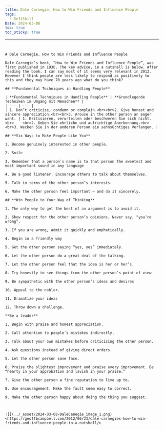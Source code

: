 ```yaml
---
title: Dale Carnegie, How to Win Friends and Influence People
tags:
  - SoftSkill
Date: 2024-03-08
toc: true
toc_sticky: true
```
---
```


# Dale Carnegie, How to Win Friends and Influence People

Dale Carnegie’s book, “How to Win Friends and Influence People”, was first published in 1936. The key advice, in a nutshell is below. After reading the book, I can say most of it seems very relevant in 2012. However I think people are less likely to respond as positively to this and they may have 70 years ago what do you think?

## **Fundamental Techniques in Handling People**

| **Fundamental Techniques in Handling People** | **Grundlegende Techniken im Umgang mit Menschen** |
| --- | --- |
| 1. Don’t criticize, condemn or complain.<br><br>2. Give honest and sincere appreciation.<br><br>3. Arouse in the other person an eager want. | 1. Kritisieren, verurteilen oder beschweren Sie sich nicht.<br>    <br>2. Geben Sie ehrliche und aufrichtige Anerkennung.<br>    <br>3. Wecken Sie in der anderen Person ein sehnsüchtiges Verlangen. |

## **Six Ways to Make People Like You**

1. Become genuinely interested in other people.

2. Smile

3. Remember that a person’s name is to that person the sweetest and most important sound in any language

4. Be a good listener. Encourage others to talk about themselves.

5. Talk in terms of the other person’s interests.

6. Make the other person feel important – and do it sincerely.

## **Win People to Your Way of Thinking**

1. The only way to get the best of an argument is to avoid it.

2. Show respect for the other person’s opinions. Never say, “you’re wrong”.

3. If you are wrong, admit it quickly and emphatically.

4. Begin in a friendly way

5. Get the other person saying “yes, yes” immediately.

6. Let the other person do a great deal of the talking.

7. Let the other person feel that the idea is her or her’s.

8. Try honestly to see things from the other person’s point of view

9. Be sympathetic with the other person’s ideas and desires

10. Appeal to the nobler.

11. Dramatize your ideas

12. Throw down a challenge.

**Be a leader**

1. Begin with praise and honest appreciation.

2. Call attention to people’s mistakes indirectly.

3. Talk about your own mistakes before criticizing the other person.

4. Ask questions instead of giving direct orders.

5. Let the other person save face.

6. Praise the slightest improvement and praise every improvement. Be “hearty in your approbation and lavish in your praise.”

7. Give the other person a fine reputation to live up to.

8. Use encouragement. Make the fault seem easy to correct.

9. Make the other person happy about doing the thing you suggest.



![](../_asset/2024-03-08-DaleCanegie_image_1.png)
<https://geoffbcampbell.com/2012/06/23/dale-carnegies-how-to-win-friends-and-influence-people-in-a-nutshell/>
